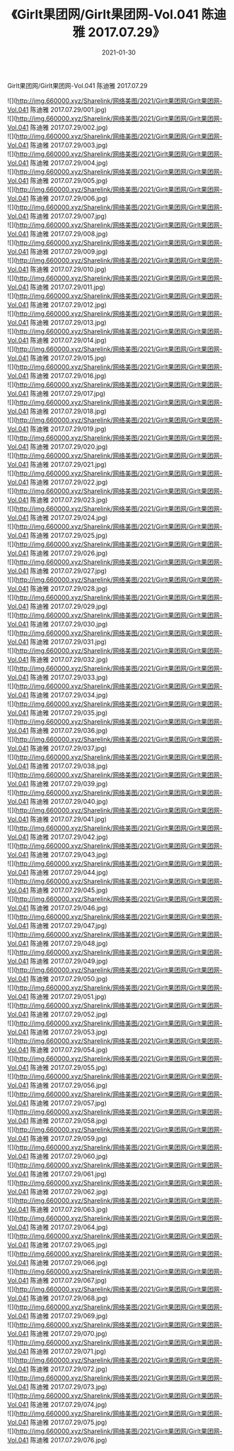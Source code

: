 ﻿---
layout: post
title:  《Girlt果团网/Girlt果团网-Vol.041 陈迪雅 2017.07.29》
date:   2021-01-30
img: http://img.660000.xyz/Sharelink/网络美图/2021/Girlt果团网/Girlt果团网-Vol.041 陈迪雅 2017.07.29/000.jpg
categories: [美女, 清纯, 唯美]
---

Girlt果团网/Girlt果团网-Vol.041 陈迪雅 2017.07.29

 ![](http://img.660000.xyz/Sharelink/网络美图/2021/Girlt果团网/Girlt果团网-Vol.041 陈迪雅 2017.07.29/001.jpg) <br>![](http://img.660000.xyz/Sharelink/网络美图/2021/Girlt果团网/Girlt果团网-Vol.041 陈迪雅 2017.07.29/002.jpg) <br>![](http://img.660000.xyz/Sharelink/网络美图/2021/Girlt果团网/Girlt果团网-Vol.041 陈迪雅 2017.07.29/003.jpg) <br>![](http://img.660000.xyz/Sharelink/网络美图/2021/Girlt果团网/Girlt果团网-Vol.041 陈迪雅 2017.07.29/004.jpg) <br>![](http://img.660000.xyz/Sharelink/网络美图/2021/Girlt果团网/Girlt果团网-Vol.041 陈迪雅 2017.07.29/005.jpg) <br>![](http://img.660000.xyz/Sharelink/网络美图/2021/Girlt果团网/Girlt果团网-Vol.041 陈迪雅 2017.07.29/006.jpg) <br>![](http://img.660000.xyz/Sharelink/网络美图/2021/Girlt果团网/Girlt果团网-Vol.041 陈迪雅 2017.07.29/007.jpg) <br>![](http://img.660000.xyz/Sharelink/网络美图/2021/Girlt果团网/Girlt果团网-Vol.041 陈迪雅 2017.07.29/008.jpg) <br>![](http://img.660000.xyz/Sharelink/网络美图/2021/Girlt果团网/Girlt果团网-Vol.041 陈迪雅 2017.07.29/009.jpg) <br>![](http://img.660000.xyz/Sharelink/网络美图/2021/Girlt果团网/Girlt果团网-Vol.041 陈迪雅 2017.07.29/010.jpg) <br>![](http://img.660000.xyz/Sharelink/网络美图/2021/Girlt果团网/Girlt果团网-Vol.041 陈迪雅 2017.07.29/011.jpg) <br>![](http://img.660000.xyz/Sharelink/网络美图/2021/Girlt果团网/Girlt果团网-Vol.041 陈迪雅 2017.07.29/012.jpg) <br>![](http://img.660000.xyz/Sharelink/网络美图/2021/Girlt果团网/Girlt果团网-Vol.041 陈迪雅 2017.07.29/013.jpg) <br>![](http://img.660000.xyz/Sharelink/网络美图/2021/Girlt果团网/Girlt果团网-Vol.041 陈迪雅 2017.07.29/014.jpg) <br>![](http://img.660000.xyz/Sharelink/网络美图/2021/Girlt果团网/Girlt果团网-Vol.041 陈迪雅 2017.07.29/015.jpg) <br>![](http://img.660000.xyz/Sharelink/网络美图/2021/Girlt果团网/Girlt果团网-Vol.041 陈迪雅 2017.07.29/016.jpg) <br>![](http://img.660000.xyz/Sharelink/网络美图/2021/Girlt果团网/Girlt果团网-Vol.041 陈迪雅 2017.07.29/017.jpg) <br>![](http://img.660000.xyz/Sharelink/网络美图/2021/Girlt果团网/Girlt果团网-Vol.041 陈迪雅 2017.07.29/018.jpg) <br>![](http://img.660000.xyz/Sharelink/网络美图/2021/Girlt果团网/Girlt果团网-Vol.041 陈迪雅 2017.07.29/019.jpg) <br>![](http://img.660000.xyz/Sharelink/网络美图/2021/Girlt果团网/Girlt果团网-Vol.041 陈迪雅 2017.07.29/020.jpg) <br>![](http://img.660000.xyz/Sharelink/网络美图/2021/Girlt果团网/Girlt果团网-Vol.041 陈迪雅 2017.07.29/021.jpg) <br>![](http://img.660000.xyz/Sharelink/网络美图/2021/Girlt果团网/Girlt果团网-Vol.041 陈迪雅 2017.07.29/022.jpg) <br>![](http://img.660000.xyz/Sharelink/网络美图/2021/Girlt果团网/Girlt果团网-Vol.041 陈迪雅 2017.07.29/023.jpg) <br>![](http://img.660000.xyz/Sharelink/网络美图/2021/Girlt果团网/Girlt果团网-Vol.041 陈迪雅 2017.07.29/024.jpg) <br>![](http://img.660000.xyz/Sharelink/网络美图/2021/Girlt果团网/Girlt果团网-Vol.041 陈迪雅 2017.07.29/025.jpg) <br>![](http://img.660000.xyz/Sharelink/网络美图/2021/Girlt果团网/Girlt果团网-Vol.041 陈迪雅 2017.07.29/026.jpg) <br>![](http://img.660000.xyz/Sharelink/网络美图/2021/Girlt果团网/Girlt果团网-Vol.041 陈迪雅 2017.07.29/027.jpg) <br>![](http://img.660000.xyz/Sharelink/网络美图/2021/Girlt果团网/Girlt果团网-Vol.041 陈迪雅 2017.07.29/028.jpg) <br>![](http://img.660000.xyz/Sharelink/网络美图/2021/Girlt果团网/Girlt果团网-Vol.041 陈迪雅 2017.07.29/029.jpg) <br>![](http://img.660000.xyz/Sharelink/网络美图/2021/Girlt果团网/Girlt果团网-Vol.041 陈迪雅 2017.07.29/030.jpg) <br>![](http://img.660000.xyz/Sharelink/网络美图/2021/Girlt果团网/Girlt果团网-Vol.041 陈迪雅 2017.07.29/031.jpg) <br>![](http://img.660000.xyz/Sharelink/网络美图/2021/Girlt果团网/Girlt果团网-Vol.041 陈迪雅 2017.07.29/032.jpg) <br>![](http://img.660000.xyz/Sharelink/网络美图/2021/Girlt果团网/Girlt果团网-Vol.041 陈迪雅 2017.07.29/033.jpg) <br>![](http://img.660000.xyz/Sharelink/网络美图/2021/Girlt果团网/Girlt果团网-Vol.041 陈迪雅 2017.07.29/034.jpg) <br>![](http://img.660000.xyz/Sharelink/网络美图/2021/Girlt果团网/Girlt果团网-Vol.041 陈迪雅 2017.07.29/035.jpg) <br>![](http://img.660000.xyz/Sharelink/网络美图/2021/Girlt果团网/Girlt果团网-Vol.041 陈迪雅 2017.07.29/036.jpg) <br>![](http://img.660000.xyz/Sharelink/网络美图/2021/Girlt果团网/Girlt果团网-Vol.041 陈迪雅 2017.07.29/037.jpg) <br>![](http://img.660000.xyz/Sharelink/网络美图/2021/Girlt果团网/Girlt果团网-Vol.041 陈迪雅 2017.07.29/038.jpg) <br>![](http://img.660000.xyz/Sharelink/网络美图/2021/Girlt果团网/Girlt果团网-Vol.041 陈迪雅 2017.07.29/039.jpg) <br>![](http://img.660000.xyz/Sharelink/网络美图/2021/Girlt果团网/Girlt果团网-Vol.041 陈迪雅 2017.07.29/040.jpg) <br>![](http://img.660000.xyz/Sharelink/网络美图/2021/Girlt果团网/Girlt果团网-Vol.041 陈迪雅 2017.07.29/041.jpg) <br>![](http://img.660000.xyz/Sharelink/网络美图/2021/Girlt果团网/Girlt果团网-Vol.041 陈迪雅 2017.07.29/042.jpg) <br>![](http://img.660000.xyz/Sharelink/网络美图/2021/Girlt果团网/Girlt果团网-Vol.041 陈迪雅 2017.07.29/043.jpg) <br>![](http://img.660000.xyz/Sharelink/网络美图/2021/Girlt果团网/Girlt果团网-Vol.041 陈迪雅 2017.07.29/044.jpg) <br>![](http://img.660000.xyz/Sharelink/网络美图/2021/Girlt果团网/Girlt果团网-Vol.041 陈迪雅 2017.07.29/045.jpg) <br>![](http://img.660000.xyz/Sharelink/网络美图/2021/Girlt果团网/Girlt果团网-Vol.041 陈迪雅 2017.07.29/046.jpg) <br>![](http://img.660000.xyz/Sharelink/网络美图/2021/Girlt果团网/Girlt果团网-Vol.041 陈迪雅 2017.07.29/047.jpg) <br>![](http://img.660000.xyz/Sharelink/网络美图/2021/Girlt果团网/Girlt果团网-Vol.041 陈迪雅 2017.07.29/048.jpg) <br>![](http://img.660000.xyz/Sharelink/网络美图/2021/Girlt果团网/Girlt果团网-Vol.041 陈迪雅 2017.07.29/049.jpg) <br>![](http://img.660000.xyz/Sharelink/网络美图/2021/Girlt果团网/Girlt果团网-Vol.041 陈迪雅 2017.07.29/050.jpg) <br>![](http://img.660000.xyz/Sharelink/网络美图/2021/Girlt果团网/Girlt果团网-Vol.041 陈迪雅 2017.07.29/051.jpg) <br>![](http://img.660000.xyz/Sharelink/网络美图/2021/Girlt果团网/Girlt果团网-Vol.041 陈迪雅 2017.07.29/052.jpg) <br>![](http://img.660000.xyz/Sharelink/网络美图/2021/Girlt果团网/Girlt果团网-Vol.041 陈迪雅 2017.07.29/053.jpg) <br>![](http://img.660000.xyz/Sharelink/网络美图/2021/Girlt果团网/Girlt果团网-Vol.041 陈迪雅 2017.07.29/054.jpg) <br>![](http://img.660000.xyz/Sharelink/网络美图/2021/Girlt果团网/Girlt果团网-Vol.041 陈迪雅 2017.07.29/055.jpg) <br>![](http://img.660000.xyz/Sharelink/网络美图/2021/Girlt果团网/Girlt果团网-Vol.041 陈迪雅 2017.07.29/056.jpg) <br>![](http://img.660000.xyz/Sharelink/网络美图/2021/Girlt果团网/Girlt果团网-Vol.041 陈迪雅 2017.07.29/057.jpg) <br>![](http://img.660000.xyz/Sharelink/网络美图/2021/Girlt果团网/Girlt果团网-Vol.041 陈迪雅 2017.07.29/058.jpg) <br>![](http://img.660000.xyz/Sharelink/网络美图/2021/Girlt果团网/Girlt果团网-Vol.041 陈迪雅 2017.07.29/059.jpg) <br>![](http://img.660000.xyz/Sharelink/网络美图/2021/Girlt果团网/Girlt果团网-Vol.041 陈迪雅 2017.07.29/060.jpg) <br>![](http://img.660000.xyz/Sharelink/网络美图/2021/Girlt果团网/Girlt果团网-Vol.041 陈迪雅 2017.07.29/061.jpg) <br>![](http://img.660000.xyz/Sharelink/网络美图/2021/Girlt果团网/Girlt果团网-Vol.041 陈迪雅 2017.07.29/062.jpg) <br>![](http://img.660000.xyz/Sharelink/网络美图/2021/Girlt果团网/Girlt果团网-Vol.041 陈迪雅 2017.07.29/063.jpg) <br>![](http://img.660000.xyz/Sharelink/网络美图/2021/Girlt果团网/Girlt果团网-Vol.041 陈迪雅 2017.07.29/064.jpg) <br>![](http://img.660000.xyz/Sharelink/网络美图/2021/Girlt果团网/Girlt果团网-Vol.041 陈迪雅 2017.07.29/065.jpg) <br>![](http://img.660000.xyz/Sharelink/网络美图/2021/Girlt果团网/Girlt果团网-Vol.041 陈迪雅 2017.07.29/066.jpg) <br>![](http://img.660000.xyz/Sharelink/网络美图/2021/Girlt果团网/Girlt果团网-Vol.041 陈迪雅 2017.07.29/067.jpg) <br>![](http://img.660000.xyz/Sharelink/网络美图/2021/Girlt果团网/Girlt果团网-Vol.041 陈迪雅 2017.07.29/068.jpg) <br>![](http://img.660000.xyz/Sharelink/网络美图/2021/Girlt果团网/Girlt果团网-Vol.041 陈迪雅 2017.07.29/069.jpg) <br>![](http://img.660000.xyz/Sharelink/网络美图/2021/Girlt果团网/Girlt果团网-Vol.041 陈迪雅 2017.07.29/070.jpg) <br>![](http://img.660000.xyz/Sharelink/网络美图/2021/Girlt果团网/Girlt果团网-Vol.041 陈迪雅 2017.07.29/071.jpg) <br>![](http://img.660000.xyz/Sharelink/网络美图/2021/Girlt果团网/Girlt果团网-Vol.041 陈迪雅 2017.07.29/072.jpg) <br>![](http://img.660000.xyz/Sharelink/网络美图/2021/Girlt果团网/Girlt果团网-Vol.041 陈迪雅 2017.07.29/073.jpg) <br>![](http://img.660000.xyz/Sharelink/网络美图/2021/Girlt果团网/Girlt果团网-Vol.041 陈迪雅 2017.07.29/074.jpg) <br>![](http://img.660000.xyz/Sharelink/网络美图/2021/Girlt果团网/Girlt果团网-Vol.041 陈迪雅 2017.07.29/075.jpg) <br>![](http://img.660000.xyz/Sharelink/网络美图/2021/Girlt果团网/Girlt果团网-Vol.041 陈迪雅 2017.07.29/076.jpg) <br>